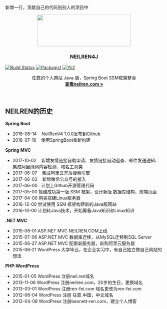 新增一行，贡献自己的代码到别人的项目中
<p align="center">
  <a href="http://www.neilren.com">
    <img src="https://github.com/NeilRen/NEILREN4J/raw/master/doc/img/neilren4j_logo_1415x477.png" width=300 height=101>
  </a>

  <h3 align="center">NEILREN4J</h3>
  
  [![Build Status](https://travis-ci.org/NeilRen/NEILREN4J.svg?branch=master)](https://travis-ci.org/NeilRen/NEILREN4J)
  [![Packagist](https://img.shields.io/packagist/v/NeilRen/NEILREN4J.svg)](https://packagist.org/packages/NeilRen/NEILREN4J)
  [![Yii2](https://img.shields.io/badge/Powered_by-NeilRen-green.svg?style=flat)](https://www.neilren.com/)
  
  <p align="center">
    任霏的个人网站 Java 版，Spring Boot SSM框架整合
    <br>
    <a href="http://www.neilren.com"><strong>查看neilren.com &raquo;</strong></a>
  </p>
</p>

<br>

## NEILREN的历史
**Spring Boot**
- 2018-08-14    NeilRenV4 1.0.0发布到Github
- 2018-07-16    使用SpringBoot重新构建

**Spring MVC**
- 2017-10-02    新增友情链接自助申请、友情链接自动巡查、邮件发送通知、集成阿里绿网内容检测、域名工具类
- 2017-06-07    集成阿里云开放搜索引擎
- 2017-06-03    新增微信公众号的接入
- 2017-06-00    计划上Github开源管理代码
- 2017-05-00    搭建成功第一版 SSM 框架，设计新版 数据库结构、前端页面
- 2017-04-00    购买搭建Linux服务器
- 2016-12-00    尝试使用 SSM 框架构建新的Java版网站
- 2016-10-00    计划转Java技术，开始筹备Java知识和Linux知识

**.NET MVC**
- 2015-08-01	ASP.NET MVC		NEILREN.COM上线
- 2015-07-06	ASP.NET MVC		数据库迁移，从MySQL迁移到SQL Server
- 2015-06-27	ASP.NET MVC		配置新服务器，新购阿里云服务器
- 2015-06-21	WordPress   	大学毕业，在企业实习中，有自己独立做自己网站的想法

**PHP:WordPress**
- 2015-01-05	WordPress	注册neil.ren域名
- 2013-11-06	WordPress	注册neilren.com，20岁的生日，更换域名
- 2013-03-01	WordPress	注册ren-fei.com 域名更改为ren-fei.com
- 2012-06-04	WordPress	注册 任霏.中国，中文域名
- 2012-04-08	WordPress	注册bennett-ren.com，建立个人博客
